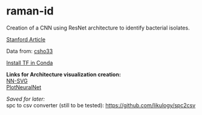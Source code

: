# raman-id
Creation of a CNN using ResNet architecture to identify bacterial isolates. <br />

<a href="https://www.nature.com/articles/s41467-019-12898-9#Bib1">Stanford Article<a/> <br />

Data from: <a href="https://www.dropbox.com/sh/gmgduvzyl5tken6/AABtSWXWPjoUBkKyC2e7Ag6Da?dl=0">csho33<a/> <br />
  
<a href="https://docs.anaconda.com/anaconda/user-guide/tasks/tensorflow/">Install TF in Conda<a/>
<br />

**Links for Architecture visualization creation:** <br />
<a href="http://alexlenail.me/NN-SVG/LeNet.html">NN-SVG<a/> <br />
<a href="https://github.com/HarisIqbal88/PlotNeuralNet">PlotNeuralNet<a/> <br />

*Saved for later:* <br/>
spc to csv converter (still to be tested): https://github.com/likulogy/spc2csv

